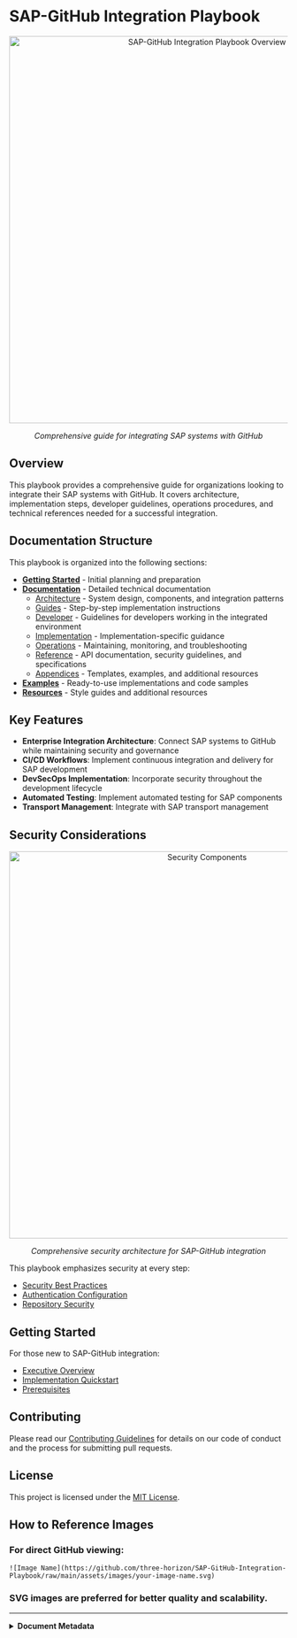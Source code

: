 # SAP-GitHub Integration Playbook

<div align="center">
  <img src="https://github.com/three-horizon/SAP-GitHub-Integration-Playbook/raw/main/assets/images/architecture/playbook-overview.svg?sanitize=true" width="700" alt="SAP-GitHub Integration Playbook Overview">
  
  *Comprehensive guide for integrating SAP systems with GitHub*
</div>

## Overview

This playbook provides a comprehensive guide for organizations looking to integrate their SAP systems with GitHub. It covers architecture, implementation steps, developer guidelines, operations procedures, and technical references needed for a successful integration.

## Documentation Structure

This playbook is organized into the following sections:

- **[Getting Started](./docs/getting-started/)** - Initial planning and preparation
- **[Documentation](./docs/documentation/)** - Detailed technical documentation
  - [Architecture](./docs/documentation/architecture/) - System design, components, and integration patterns
  - [Guides](./docs/documentation/guides/) - Step-by-step implementation instructions
  - [Developer](./docs/documentation/developer/) - Guidelines for developers working in the integrated environment
  - [Implementation](./docs/documentation/implementation/) - Implementation-specific guidance
  - [Operations](./docs/documentation/operations/) - Maintaining, monitoring, and troubleshooting
  - [Reference](./docs/documentation/reference/) - API documentation, security guidelines, and specifications
  - [Appendices](./docs/documentation/appendices/) - Templates, examples, and additional resources
- **[Examples](./docs/examples/)** - Ready-to-use implementations and code samples
- **[Resources](./docs/resources/)** - Style guides and additional resources

## Key Features

- **Enterprise Integration Architecture**: Connect SAP systems to GitHub while maintaining security and governance
- **CI/CD Workflows**: Implement continuous integration and delivery for SAP development
- **DevSecOps Implementation**: Incorporate security throughout the development lifecycle
- **Automated Testing**: Implement automated testing for SAP components
- **Transport Management**: Integrate with SAP transport management

## Security Considerations

<div align="center">
  <img src="https://github.com/three-horizon/SAP-GitHub-Integration-Playbook/raw/main/assets/images/devsecops/security-components.svg?sanitize=true" width="700" alt="Security Components">
  
  *Comprehensive security architecture for SAP-GitHub integration*
</div>

This playbook emphasizes security at every step:
- [Security Best Practices](./docs/documentation/reference/security-best-practices.md)
- [Authentication Configuration](./docs/documentation/guides/github-setup/authentication.md)
- [Repository Security](./docs/documentation/guides/github-setup/repository-security.md)

## Getting Started

For those new to SAP-GitHub integration:
- [Executive Overview](./docs/resources/executive-overview.md)
- [Implementation Quickstart](./docs/getting-started/quick-start.md)
- [Prerequisites](./docs/getting-started/prerequisites.md)

## Contributing

Please read our [Contributing Guidelines](./.github/CONTRIBUTING.md) for details on our code of conduct and the process for submitting pull requests.

## License

This project is licensed under the [MIT License](./LICENSE).

## How to Reference Images

### For direct GitHub viewing:
```
![Image Name](https://github.com/three-horizon/SAP-GitHub-Integration-Playbook/raw/main/assets/images/your-image-name.svg)
```

### SVG images are preferred for better quality and scalability.

---

<details>
<summary><strong>Document Metadata</strong></summary>

- **Last Updated:** 2023-04-07
- **Version:** 2.0.0
- **Maintained by:** SAP-GitHub Integration Team
</details>
